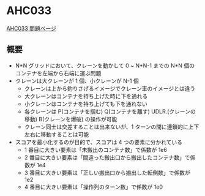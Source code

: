 # AHC033

[AHC033 問題ページ](https://atcoder.jp/contests/ahc033)

## 概要

- N\*N グリッドにおいて、クレーンを動かして 0 ~ N\*N-1 までの N\*N 個のコンテナを左端から右端に運ぶ問題
- クレーンは大クレーンが 1 個、小クレーンが N-1 個
  - クレーンは上から釣りさげるイメージでクレーン車のイメージとは違う
  - 大クレーンはコンテナを持ち上げた時に下を通れる
  - 小クレーンはコンテナを持ち上げても下を通れない
  - 各クレーンは P(コンテナを掴む) Q(コンテナを離す) UDLR.(クレーンの移動) B(クレーンを爆破) の操作が可能
  - クレーン同士は交差することは出来ないが、1 ターンの間に連鎖的に上下左右に移動することは可能
- スコアを最小化するのが目的で、スコアは 4 つの要素に分かれている
  - 1 番目に大きい要素は「未搬出のコンテナ数」で係数が 1e6
  - 2 番目に大きい要素は「間違った搬出口から搬出したコンテナ数」で係数が 1e4
  - 3 番目に大きい要素は「正しい搬出口から搬出した転倒数」で係数が 1e2
  - 4 番目に大きい要素は「操作列のターン数」で係数が 1e0
